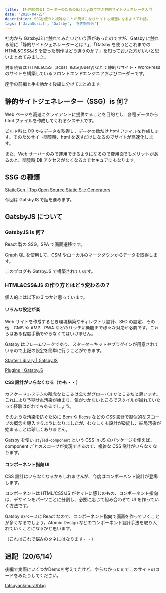 ```yaml
---
title: 【社内勉強会】コーダーのためのGatsbyJSで学ぶ静的サイトジェネレータ入門
date: '2020-04-28'
description: SSGを使うと複雑なことが簡単になりサイトも爆速になるよってお話。
tags: ['JavaScript', 'Gatsby', '社内勉強会']
---
```


社内から GatsbyJS に触れてみたいという声があったのですが、Gatsby に触れる前に「静的サイトジェネレーターとは？」、「Gatsby を使うとこれまでの HTML&CSS&JS を使った制作はどう違うのか？」を知っておいた方がいいと思いまとめてみました。

対象読者は HTML&CSS（scss）&JS(jQuery)などで静的なサイト・WordPress のサイトを構築しているフロントエンドエンジニアおよびコーダーです。

座学の前編と手を動かす後編に分けてまとめます。

## 静的サイトジェネレーター（SSG）is 何？

Web ページを高速にクライアントに提供することを目的とし、各種データから html ファイルを作成してくれるシステムです。

ビルド時に DB からデータを取得し、データの数だけ html ファイルを作成します。そのためサイト閲覧時、html を返すだけになるのでサイトが高速化します。

また、Web サーバーのみで運用できるようになるので費用面でもメリットがあるのと、閲覧時 DB アクセスがなくなるのでセキュアにもなります。

## SSG の種類

[StaticGen | Top Open Source Static Site Generators](https://www.staticgen.com/)

今回は GatsbyJS で話を進めます。

## GatsbyJS について

### GatsbyJS is 何？

React 製の SSG。SPA で画面遷移です。

Graph QL を使用して、CSM やローカルのマークダウンからデータを取得します。

このブログも GatsbyJS で構築されています。

### HTML&CSS&JS の作り方とはどう変わるの？

個人的には以下の 3 つかと思っています。

#### いろんな設定が楽

Web サイトを作成するとき環境構築やディレクトリ設計、SEO の設定、その他、CMS や AMP、PWA などのリッチな機能まで様々な対応が必要です。これらはある程度手動でやらなくてはいけません。

Gatsby はフレームワークであり、スターターキットやプラグインが用意されているので上記の設定を簡単に行うことができます。

[Starter Library | GatsbyJS](https://www.gatsbyjs.org/starters/?v=2)

[Plugins | GatsbyJS](https://www.gatsbyjs.org/plugins/)

#### CSS 設計がいらなくなる（かも・・）

カスケードシステムの残念なところは全てがグローバルなところだと思います。これにより予期せぬ汚染が始まり、気がつかないところでスタイルが崩れていたって経験はだれでもあるでしょう。

そのような汚染を防ぐために Bem や flocss などの CSS 設計で擬似的なスコープの概念を導入するようになりましたが、むなしくも設計が破綻し、結局汚染が始まることは珍しくありません。

Gatsby を使い `styled-component` という CSS in JS のパッケージを使えば、component ごとのスコープが実現できるので、複雑な CSS 設計がいらなくなります。

#### コンポーネント指向 UI

CSS 設計はいらなくなるかもしれませんが、今度はコンポーネント設計が登場します。

コンポーネントは HTML/CSS/JS がセットに感じのもの、コンポーネント指向は、デザインをパーツごとに分割し、必要に応じて組み合わせて UI を作っていく方法です。

Gatsby のベースは React なので、コンポーネント指向で画面を作っていくことが多くなるでしょう。Atomic Design などのコンポーネント設計手法を取り入れていくことになるかと思います。

（これはこれで悩みのタネにはなります・・）


## 追記（20/6/14）

後編で実際にいくつかDemoを考えてたけど、やらなかったのでこのサイトのコードをみたりしてください。

[tatsuyankmura/blog](https://github.com/tatsuyankmura/blog)